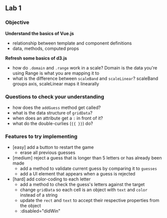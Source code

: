 ## Lab 1

### Objective

**Understand the basics of Vue.js**

- relationship between template and component definitions
- data, methods, computed props

**Refresh some basics of d3.js**

- how do `.domain` and `.range` work in a scale?
  Domain is the data you're using
  Range is what you are mapping it to
- what is the difference between `scaleBand` and `scaleLinear`?
  scaleBand groups axis, scaleLinear maps it linearally

### Questions to check your understanding

- how does the `addGuess` method get called?
- what is the data structure of `gridData`?
- when does an attribute get a `:` in front of it?
- what do the double-curlies (`{{ }}`) do?

### Features to try implementing

- [easy] add a button to restart the game
  - erase all previous guesses
- [medium] reject a guess that is longer than 5 letters or has already been made
  - add a method to validate current guess by comparing it to `guesses`
  - add a UI element that appears when a guess is rejected
- [hard] add color-coding to each letter
  - add a method to check the guess's letters against the target
  - change `gridData` so each cell is an object with `text` and `color` instead of a string
  - update the `rect` and `text` to accept their respective properties from the object
  - :disabled="didWin"
